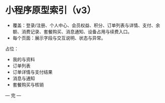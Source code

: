 # 小程序原型索引（v3）

- 覆盖：登录/注册、个人中心、会员权益、积分、订单列表与详情、支付、余额、消费记录、套餐购买、消息通知、设备占用与续费入口。
- 每个页面：展示字段与交互说明、状态与异常。

占位：
- 我的与资料
- 订单列表
- 订单详情与支付结果
- 消息与通知
- 套餐购买与核销

— 完 —